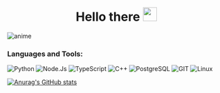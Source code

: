 <h1 align="center">Hello there
<img src="https://github.com/blackcater/blackcater/raw/main/images/Hi.gif" height="32"/></h1>

![anime](https://count.getloli.com/get/@dinozzzzzawrik?theme=moebooru)

### Languages and Tools:
![Python](https://img.shields.io/badge/-Python3.10-9cf)
![Node.Js](https://img.shields.io/badge/-NodeJs-9cf)
![TypeScript](https://img.shields.io/badge/-TypeScript-9cf)
![C++](https://img.shields.io/badge/-C++-9cf)
![PostgreSQL](https://img.shields.io/badge/-PostgreSQL-9cf)
![GIT](https://img.shields.io/badge/-GIT-9cf)
![Linux](https://img.shields.io/badge/-Linux-9cf)

[![Anurag's GitHub stats](https://github-readme-stats.vercel.app/api?username=dinozzzzzawrik)](https://github.com/anuraghazra/github-readme-stats)
